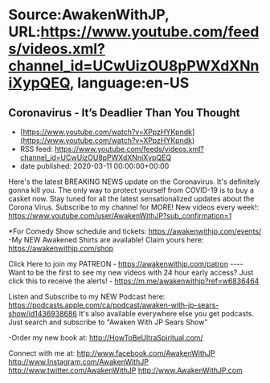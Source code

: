 # Source:AwakenWithJP, URL:https://www.youtube.com/feeds/videos.xml?channel_id=UCwUizOU8pPWXdXNniXypQEQ, language:en-US

## Coronavirus - It’s Deadlier Than You Thought
 - [https://www.youtube.com/watch?v=XPpzHYKpndk](https://www.youtube.com/watch?v=XPpzHYKpndk)
 - RSS feed: https://www.youtube.com/feeds/videos.xml?channel_id=UCwUizOU8pPWXdXNniXypQEQ
 - date published: 2020-03-11 00:00:00+00:00

Here's the latest BREAKING NEWS update on the Coronavirus. It's definitely gonna kill you. The only way to protect yourself from COVID-19 is to buy a casket now. Stay tuned for all the latest sensationalized updates about the Corona Virus.
Subscribe to my channel for MORE! New videos every week!: https://www.youtube.com/user/AwakenWithJP?sub_confirmation=1

*For Comedy Show schedule and tickets: https://awakenwithjp.com/events/
-My NEW Awakened Shirts are available! Claim yours here: https://awakenwithjp.com/shop

Click Here to join my PATREON - https://awakenwithjp.com/patron
---- Want to be the first to see my new videos with 24 hour early access? Just click this to receive the alerts! - https://m.me/awakenwithjp?ref=w6836464

Listen and Subscribe to my NEW Podcast here: 
https://podcasts.apple.com/ca/podcast/awaken-with-jp-sears-show/id1436938686
It's also available everywhere else you get podcasts. Just search and subscribe to "Awaken With JP Sears Show"

-Order my new book at: http://HowToBeUltraSpiritual.com/

Connect with me at: 
http://www.facebook.com/AwakenWithJP
http://www.Instagram.com/AwakenWithJP
http://www.twitter.com/AwakenWithJP
http://www.AwakenWithJP.com


